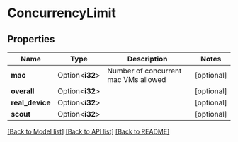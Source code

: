 # ConcurrencyLimit

## Properties

Name | Type | Description | Notes
------------ | ------------- | ------------- | -------------
**mac** | Option<**i32**> | Number of concurrent mac VMs allowed | [optional]
**overall** | Option<**i32**> |  | [optional]
**real_device** | Option<**i32**> |  | [optional]
**scout** | Option<**i32**> |  | [optional]

[[Back to Model list]](../README.md#documentation-for-models) [[Back to API list]](../README.md#documentation-for-api-endpoints) [[Back to README]](../README.md)


